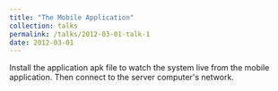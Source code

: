 ```yaml
---
title: "The Mobile Application"
collection: talks
permalink: /talks/2012-03-01-talk-1
date: 2012-03-01
---
```


Install the application apk file to watch the system live from the mobile application. Then
connect to the server computer's network.

